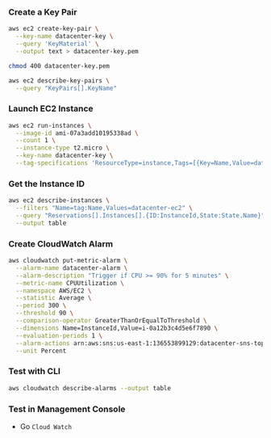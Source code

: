### Create a Key Pair

```bash
aws ec2 create-key-pair \
  --key-name datacenter-key \
  --query 'KeyMaterial' \
  --output text > datacenter-key.pem
```

```bash
chmod 400 datacenter-key.pem
```

```bash
aws ec2 describe-key-pairs \
  --query "KeyPairs[].KeyName"
```

### Launch EC2 Instance

```bash
aws ec2 run-instances \
  --image-id ami-07a3add10195338ad \
  --count 1 \
  --instance-type t2.micro \
  --key-name datacenter-key \
  --tag-specifications 'ResourceType=instance,Tags=[{Key=Name,Value=datacenter-ec2}]'
```

### Get the Instance ID

```bash
aws ec2 describe-instances \
  --filters "Name=tag:Name,Values=datacenter-ec2" \
  --query "Reservations[].Instances[].{ID:InstanceId,State:State.Name}" \
  --output table
```

### Create CloudWatch Alarm

```bash
aws cloudwatch put-metric-alarm \
  --alarm-name datacenter-alarm \
  --alarm-description "Trigger if CPU >= 90% for 5 minutes" \
  --metric-name CPUUtilization \
  --namespace AWS/EC2 \
  --statistic Average \
  --period 300 \
  --threshold 90 \
  --comparison-operator GreaterThanOrEqualToThreshold \
  --dimensions Name=InstanceId,Value=i-0a12b3c4d5e6f7890 \
  --evaluation-periods 1 \
  --alarm-actions arn:aws:sns:us-east-1:136553899129:datacenter-sns-topic \
  --unit Percent
```

### Test with CLI

```bash
aws cloudwatch describe-alarms --output table
```

### Test in Management Console

- Go `Cloud Watch`
